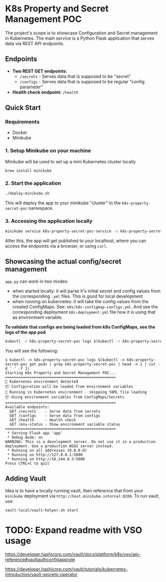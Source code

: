 # K8s Property and Secret Management POC

The project's scope is to showcase Configuration and Secret management in Kubernetes.
The main service is a Python Flask application that serves data via REST API endpoints.

## Endpoints

- **Two REST GET endpoints:**
  - `/secrets` - Serves data that is supposed to be "secret"
  - `/configs` - Serves data that is supposed to be regular "config parameter"
- **Health check endpoint:** `/health`

## Quick Start

### Requirements

- Docker
- Minikube

### 1. Setup Minikube on your machine

Minikube will be used to set up a mini Kubernetes cluster locally

`brew install minikube`

### 2. Start the application

```bash
./deploy-minikube.sh
```

This will deploy the app to your minikube "cluster" to the `k8s-property-secret-poc` namespace.

### 3. Accessing the application locally

```bash
minikube service k8s-property-secret-poc-service -n k8s-property-secret-poc
```
After this, the app will get published to your localhost, where you can access the endpoints via a browser, or using `curl`.


## Showcasing the actual config/secret management

`app.py` can work in two modes:
- when started locally: it will parse it's initial secret and config values from the corresponding `.yml` files. This is good for local development
- when running on kubernetes: it will take the config values from the created ConfigMaps. See: `k8s/k8s-configmap-configs.yml`. And see the corresponding deployment `k8s-deployment.yml` file how it is using that as environment variable.

**To validate that configs are being loaded from k8s ConfigMaps, see the logs of the app pod**
```bash
kubectl -n k8s-property-secret-poc logs $(kubectl -n k8s-property-secret-poc get pods | grep k8s-property-secret-poc | head -n 1 | cut -d ' ' -f 1)
```

You will see the following:

```
❯ kubectl -n k8s-property-secret-poc logs $(kubectl -n k8s-property-secret-poc get pods | grep k8s-property-secret-poc | head -n 1 | cut -d ' ' -f 1)
Starting K8s Property and Secret Management POC...
==================================================
🔧 Kubernetes environment detected
📦 Configuration will be loaded from environment variables
🔧 Running in Kubernetes environment - skipping YAML file loading
📦 Using environment variables from ConfigMaps/Secrets
==================================================
Available endpoints:
  GET /secrets    - Serve data from secrets
  GET /configs    - Serve data from configs
  GET /health     - Health check
  GET /env-status - Show environment variable status
==================================================
 * Serving Flask app 'app'
 * Debug mode: on
WARNING: This is a development server. Do not use it in a production deployment. Use a production WSGI server instead.
 * Running on all addresses (0.0.0.0)
 * Running on http://127.0.0.1:5000
 * Running on http://10.244.0.3:5000
Press CTRL+C to quit
```

## Adding Vault

Idea is to have a locally running vault, then reference that from your `minikube` deployment via `http://host.minikube.internal:8200`.
To run vault, use

```bash
vault-local/vault-helper.sh start
```

# TODO: Expand readme with VSO usage

https://developer.hashicorp.com/vault/docs/platform/k8s/vso/api-reference#vaultauthconfigapprole

https://developer.hashicorp.com/vault/tutorials/kubernetes-introduction/vault-secrets-operator

